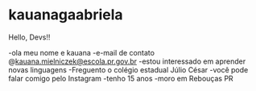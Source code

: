 # kauanagaabriela
Hello, Devs!!

-ola meu nome e kauana
-e-mail de contato @kauana.mielniczek@escola.pr.gov.br
-estou interessado em aprender novas linguagens 
-Freguento o colégio estadual Júlio César
-você pode falar comigo pelo Instagram
-tenho 15 anos 
-moro em Rebouças PR



